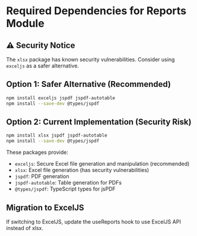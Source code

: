# Required Dependencies for Reports Module

## ⚠️ Security Notice
The `xlsx` package has known security vulnerabilities. Consider using `exceljs` as a safer alternative.

## Option 1: Safer Alternative (Recommended)
```bash
npm install exceljs jspdf jspdf-autotable
npm install --save-dev @types/jspdf
```

## Option 2: Current Implementation (Security Risk)
```bash
npm install xlsx jspdf jspdf-autotable
npm install --save-dev @types/jspdf
```

These packages provide:
- `exceljs`: Secure Excel file generation and manipulation (recommended)
- `xlsx`: Excel file generation (has security vulnerabilities)
- `jspdf`: PDF generation
- `jspdf-autotable`: Table generation for PDFs
- `@types/jspdf`: TypeScript types for jsPDF

## Migration to ExcelJS
If switching to ExcelJS, update the useReports hook to use ExcelJS API instead of xlsx.
